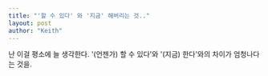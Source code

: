 ```yaml
---
title: "'할 수 있다' 와 '지금' 해버리는 것.."
layout: post
author: "Keith"
---
```


난 이걸 평소에 늘 생각한다. '(언젠가) 할 수 있다'와 '(지금) 한다'와의 차이가 엄청나다는 것을. 
